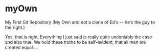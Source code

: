 myOwn
=====

My First Git Repository (My Own and not a clone of Ed's  -- he's the guy to the right.)

Yes, that is right.  Everything I just said is really quite undeniably the case and also true.
We hold these truths to be self-evident, that all men are created equal ...
